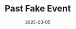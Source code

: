 ---
date: 2025-03-05
draft: false
title: Past Fake Event
eventStart: 2025-03-01
venues:
  - Across Oakley
organisers:
  - Alex Rowley
---